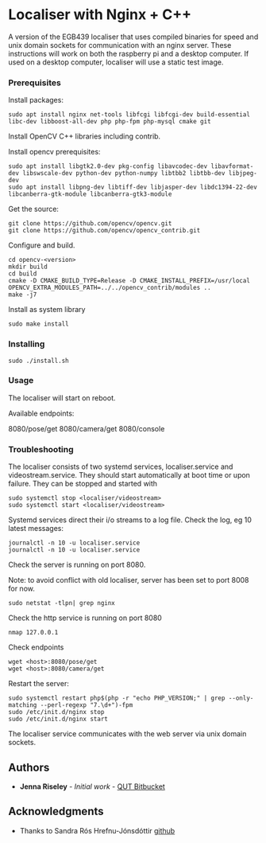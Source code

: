 # Localiser with Nginx + C++

A version of the EGB439 localiser that uses compiled binaries for speed and unix domain sockets for communication with an nginx server.
These instructions will work on both the raspberry pi and a desktop computer.
If used on a desktop computer, localiser will use a static test image.

### Prerequisites

Install packages:

```
sudo apt install nginx net-tools libfcgi libfcgi-dev build-essential libc-dev libboost-all-dev php php-fpm php-mysql cmake git
```

Install OpenCV C++ libraries including contrib.

Install opencv prerequisites:

```
sudo apt install libgtk2.0-dev pkg-config libavcodec-dev libavformat-dev libswscale-dev python-dev python-numpy libtbb2 libtbb-dev libjpeg-dev 
sudo apt install libpng-dev libtiff-dev libjasper-dev libdc1394-22-dev libcanberra-gtk-module libcanberra-gtk3-module
```

Get the source:

```
git clone https://github.com/opencv/opencv.git
git clone https://github.com/opencv/opencv_contrib.git
```

Configure and build. 

```
cd opencv-<version>
mkdir build
cd build
cmake -D CMAKE_BUILD_TYPE=Release -D CMAKE_INSTALL_PREFIX=/usr/local OPENCV_EXTRA_MODULES_PATH=../../opencv_contrib/modules ..
make -j7
```

Install as system library

```
sudo make install
```

### Installing


```
sudo ./install.sh
``` 


### Usage

The localiser will start on reboot. 

Available endpoints:

8080/pose/get
8080/camera/get
8080/console


### Troubleshooting


The localiser consists of two systemd services, localiser.service and videostream.service.
They should start automatically at boot time or upon failure. They can be stopped and started with

```
sudo systemctl stop <localiser/videostream>
sudo systemctl start <localiser/videostream>
```

Systemd services direct their i/o streams to a log file. Check the log, eg 10 latest messages:

```
journalctl -n 10 -u localiser.service 
journalctl -n 10 -u localiser.service 
```

Check the server is running on port 8080.

Note: to avoid conflict with old localiser, server has been set to port 8008 for now.

```
sudo netstat -tlpn| grep nginx
``` 

Check the http service is running on port 8080

```
nmap 127.0.0.1
```

Check endpoints

``` 
wget <host>:8080/pose/get
wget <host>:8080/camera/get
```

Restart the server:

```
sudo systemctl restart php$(php -r "echo PHP_VERSION;" | grep --only-matching --perl-regexp "7.\d+")-fpm  
sudo /etc/init.d/nginx stop
sudo /etc/init.d/nginx start
```

The localiser service communicates with the web server via unix domain sockets.


## Authors

* **Jenna Riseley** - *Initial work* - [QUT Bitbucket](https://bitbucket.org/%7B7370add8-cb2c-4301-b546-7bfd62304e14%7D/)

## Acknowledgments

* Thanks to Sandra Rós Hrefnu-Jónsdóttir [github](https://gist.github.com/chronicall)




